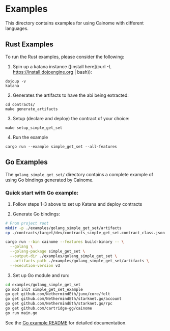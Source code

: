 # Examples

This directory contains examples for using Cainome with different languages.

## Rust Examples

To run the Rust examples, please consider the following:

1. Spin up a katana instance ([install here](curl -L https://install.dojoengine.org | bash)):

```
dojoup -v
katana
```

2. Generates the artifacts to have the abi being extracted:

```
cd contracts/
make generate_artifacts
```

3. Setup (declare and deploy) the contract of your choice:

```
make setup_simple_get_set
```

4. Run the example

```
cargo run --example simple_get_set --all-features
```

## Go Examples

The `golang_simple_get_set/` directory contains a complete example of using Go bindings generated by Cainome.

### Quick start with Go example:

1. Follow steps 1-3 above to set up Katana and deploy contracts

2. Generate Go bindings:

```bash
# From project root
mkdir -p ./examples/golang_simple_get_set/artifacts
cp ./contracts/target/dev/contracts_simple_get_set.contract_class.json ./examples/golang_simple_get_set/artifacts/

cargo run --bin cainome --features build-binary -- \
  --golang \
  --golang-package simple_get_set \
  --output-dir ./examples/golang_simple_get_set \
  --artifacts-path ./examples/golang_simple_get_set/artifacts \
  --execution-version v3
```

3. Set up Go module and run:

```bash
cd examples/golang_simple_get_set
go mod init simple_get_set_example
go get github.com/NethermindEth/juno/core/felt
go get github.com/NethermindEth/starknet.go/account
go get github.com/NethermindEth/starknet.go/rpc
go get github.com/cartridge-gg/cainome
go run main.go
```

See the [Go example README](./golang_simple_get_set/README.md) for detailed documentation.
